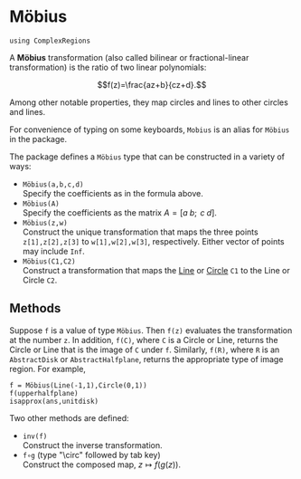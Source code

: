 # Möbius

```@setup examples
using ComplexRegions
```

A **Möbius** transformation (also called bilinear or fractional-linear transformation) is the ratio of two linear polynomials:

$$f(z)=\frac{az+b}{cz+d}.$$

Among other notable properties, they map circles and lines to other circles and lines.

For convenience of typing on some keyboards, `Mobius` is an alias for `Möbius` in the package.

The package defines a `Möbius` type that can be constructed in a variety of ways:

- `Möbius(a,b,c,d)`\
Specify the coefficients as in the formula above.
- `Möbius(A)`\
Specify the coefficients as the matrix $A=[a\;b;\;\,c\;d]$.
- `Möbius(z,w)`\
Construct the unique transformation that maps the three points `z[1],z[2],z[3]` to `w[1],w[2],w[3]`, respectively. Either vector of points may include `Inf`.
- `Möbius(C1,C2)`\
Construct a transformation that maps the [Line](@ref) or [Circle](@ref) `C1` to the Line or Circle `C2`.

## Methods

Suppose `f` is a value of type `Möbius`. Then `f(z)` evaluates the transformation at the number `z`. In addition, `f(C)`, where `C` is a Circle or Line, returns the Circle or Line that is the image of `C` under `f`. Similarly, `f(R)`, where `R` is an `AbstractDisk` or `AbstractHalfplane`, returns the appropriate type of image region. For example,

```@repl examples
f = Möbius(Line(-1,1),Circle(0,1))
f(upperhalfplane)
isapprox(ans,unitdisk)
```

Two other methods are defined:

- `inv(f)`\
Construct the inverse transformation.
- `f∘g` (type "\circ" followed by tab key)\
Construct the composed map, $z \mapsto f(g(z))$.
